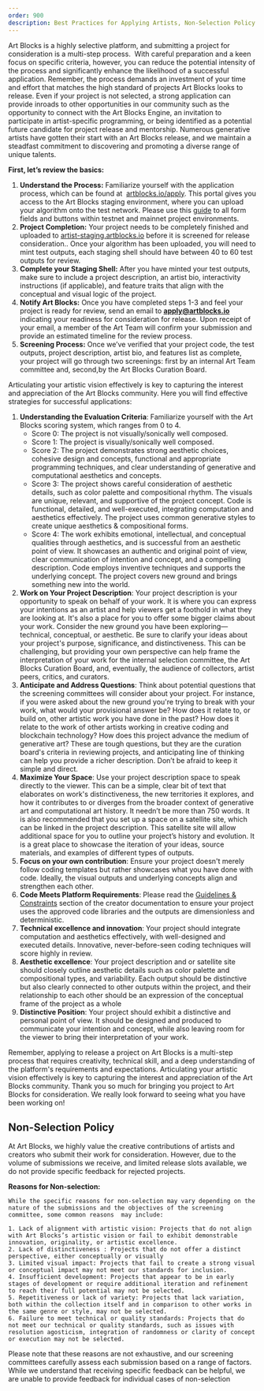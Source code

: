 ```yaml
---
order: 900 
description: Best Practices for Applying Artists, Non-Selection Policy 
---
```


Art Blocks is a highly selective platform, and submitting a project for consideration is a multi-step process.  With careful preparation and a keen focus on specific criteria, however, you can reduce the potential intensity of the process and significantly enhance the likelihood of a successful application. Remember, the process demands an investment of your time and effort that matches the high standard of projects Art Blocks looks to release. Even if your project is not selected, a strong application can provide inroads to other opportunities in our community such as the opportunity to connect with the Art Blocks Engine, an invitation to participate in artist-specific programming, or being identified as a potential future candidate for project release and mentorship. Numerous generative artists have gotten their start with an Art Blocks release, and we maintain a steadfast commitment to discovering and promoting a diverse range of unique talents.

**First, let’s review the basics:**

1. **Understand the Process:** Familiarize yourself with the application process, which can be found at  [artblocks.io/apply](http://artblocks.io/apply). This portal gives you access to the Art Blocks staging environment, where you can upload your algorithm onto the test network. Please use this [guide](https://docs.artblocks.io/creator-docs/creator-onboarding/readme/project-form-fields-guide/#project-form-fields-guide.) to all form fields and buttons within testnet and mainnet project environments.
2. **Project Completion:** Your project needs to be completely finished and uploaded to [artist-staging.artblocks.io](http://artist-staging.artblocks.io/) before it is screened for release consideration.. Once your algorithm has been uploaded, you will need to mint test outputs, each staging shell should have between 40 to 60 test outputs for review.
3. **Complete your Staging Shell:** After you have minted your test outputs, make sure to include a project description, an artist bio, interactivity instructions (if applicable), and feature traits that align with the conceptual and visual logic of the project.
4. **Notify Art Blocks:** Once you have completed steps 1-3 and feel your project is ready for review, send an email to **apply@artblocks.io** indicating your readiness for consideration for release. Upon receipt of your email, a member of the Art Team will confirm your submission and provide an estimated timeline for the review process.
5. **Screening Process:** Once we’ve verified that your project code, the test outputs, project description, artist bio, and features list as complete, your project will go through two screenings: first by an internal Art Team committee and, second,by the Art Blocks Curation Board.

Articulating your artistic vision effectively is key to capturing the interest and appreciation of the Art Blocks community. Here you will find effective strategies for successful applications:

1. **Understanding the Evaluation Criteria**: Familiarize yourself with the Art Blocks scoring system, which ranges from 0 to 4.
    - Score 0: The project is not visually/sonically well composed.
    - Score 1: The project is visually/sonically well composed.
    - Score 2: The project demonstrates strong aesthetic choices, cohesive design and concepts, functional and appropriate programming techniques, and clear understanding of generative and computational aesthetics and concepts.
    - Score 3: The project shows careful consideration of aesthetic details, such as color palette and compositional rhythm. The visuals are unique, relevant, and supportive of the project concept. Code is functional, detailed, and well-executed, integrating computation and aesthetics effectively. The project uses common generative styles to create unique aesthetics & compositional forms.
    - Score 4: The work exhibits emotional, intellectual, and conceptual qualities through aesthetics, and is successful from an aesthetic point of view. It showcases an authentic and original point of view, clear communication of intention and concept, and a compelling description. Code employs inventive techniques and supports the underlying concept. The project covers new ground and brings something new into the world.
2. **Work on Your Project Description**: Your project description is your opportunity to speak on behalf of your work. It is where you can express your intentions as an artist and help viewers get a foothold in what they are looking at. It's also a place for you to offer some bigger claims about your work. Consider the new ground you have been exploring—technical, conceptual, or aesthetic. Be sure to clarify your ideas about your project's purpose, significance, and distinctiveness. This can be challenging, but providing your own perspective can help frame the interpretation of your work for the internal selection committee, the Art Blocks Curation Board, and, eventually, the audience of collectors, artist peers, critics, and curators.
3. **Anticipate and Address Questions**: Think about potential questions that the screening committees will consider about your project. For instance, if you were asked about the new ground you're trying to break with your work, what would your provisional answer be? How does it relate to, or build on, other artistic work you have done in the past? How does it relate to the work of other artists working in creative coding and blockchain technology? How does this project advance the medium of generative art? These are tough questions, but they are the curation board's criteria in reviewing projects, and anticipating line of thinking can help you provide a richer description. Don’t be afraid to keep it simple and direct.
4. **Maximize Your Space**: Use your project description space to speak directly to the viewer. This can be a simple, clear bit of text that elaborates on work's distinctiveness, the new territories it explores, and how it contributes to or diverges from the broader context of generative art and computational art history. It needn’t be more than 750 words. It is also recommended that you set up a space on a satellite site, which can be linked in the project description. This satellite site will allow additional space for you to outline your project’s history and evolution. It is a great place to showcase the iteration of your ideas, source materials, and examples of different types of outputs.
5. **Focus on your own contribution**: Ensure your project doesn't merely follow coding templates but rather showcases what you have done with code. Ideally, the visual outputs and underlying concepts align and strengthen each other.
6. **Code Meets Platform Requirements**: Please read the [Guidelines & Constraints](https://docs.artblocks.io/creator-docs/creator-onboarding/readme/#guidelines-and-constraints) section of the creator documentation to ensure your project uses the approved code libraries and the outputs are dimensionless and deterministic.
7. **Technical excellence and innovation**: Your project should integrate computation and aesthetics effectively, with well-designed and executed details. Innovative, never-before-seen coding techniques will score highly in review.
8. **Aesthetic excellence**: Your project description and or satellite site should closely outline aesthetic details such as color palette and compositional types, and variability. Each output should be distinctive but also clearly connected to other outputs within the project, and their relationship to each other should be an expression of the conceptual frame of the project as a whole
9. **Distinctive Position**: Your project should exhibit a distinctive and personal point of view. It should be designed and produced to communicate your intention and concept, while also leaving room for the viewer to bring their interpretation of your work.

Remember, applying to release a project on Art Blocks is a multi-step process that requires creativity, technical skill, and a deep understanding of the platform's requirements and expectations. Articulating your artistic vision effectively is key to capturing the interest and appreciation of the Art Blocks community. Thank you so much for bringing you project to Art Blocks for consideration. We really look forward to seeing what you have been working on!

## Non-Selection Policy 
At Art Blocks, we highly value the creative contributions of artists and creators who submit their work for consideration. However, due to the volume of submissions we receive, and limited release slots available, we do not provide specific feedback for rejected projects.

**Reasons for Non-selection:**
    
    While the specific reasons for non-selection may vary depending on the nature of the submissions and the objectives of the screening committee, some common reasons  may include:
    
    1. Lack of alignment with artistic vision: Projects that do not align with Art Blocks’s artistic vision or fail to exhibit demonstrable innovation, originality, or artistic excellence.
    2. Lack of distinctiveness : Projects that do not offer a distinct perspective, either conceptually or visually
    3. Limited visual impact: Projects that fail to create a strong visual or conceptual impact may not meet our standards for inclusion.
    4. Insufficient development: Projects that appear to be in early stages of development or require additional iteration and refinement to reach their full potential may not be selected.
    5. Repetitiveness or lack of variety: Projects that lack variation, both within the collection itself and in comparison to other works in the same genre or style, may not be selected.
    6. Failure to meet technical or quality standards: Projects that do not meet our technical or quality standards, such as issues with resolution agosticism, integration of randomness or clarity of concept or execution may not be selected.
Please note that these reasons are not exhaustive, and our screening committees carefully assess each submission based on a range of factors. While we understand that receiving specific feedback can be helpful, we are unable to provide feedback for individual cases of non-selection
    
